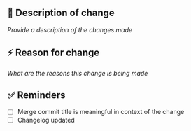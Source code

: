 ## 💭 Description of change

_Provide a description of the changes made_

## ⚡ Reason for change

_What are the reasons this change is being made_

## ✅ Reminders

- [ ] Merge commit title is meaningful in context of the change
- [ ] Changelog updated
